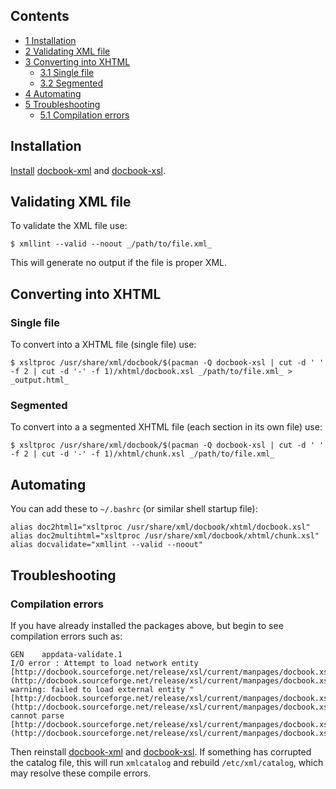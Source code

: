 ## Contents

*   [1 Installation](#Installation)
*   [2 Validating XML file](#Validating_XML_file)
*   [3 Converting into XHTML](#Converting_into_XHTML)
    *   [3.1 Single file](#Single_file)
    *   [3.2 Segmented](#Segmented)
*   [4 Automating](#Automating)
*   [5 Troubleshooting](#Troubleshooting)
    *   [5.1 Compilation errors](#Compilation_errors)

## Installation

[Install](/index.php/Install "Install") [docbook-xml](https://www.archlinux.org/packages/?name=docbook-xml) and [docbook-xsl](https://www.archlinux.org/packages/?name=docbook-xsl).

## Validating XML file

To validate the XML file use:

```
$ xmllint --valid --noout _/path/to/file.xml_

```

This will generate no output if the file is proper XML.

## Converting into XHTML

### Single file

To convert into a XHTML file (single file) use:

```
$ xsltproc /usr/share/xml/docbook/$(pacman -Q docbook-xsl | cut -d ' ' -f 2 | cut -d '-' -f 1)/xhtml/docbook.xsl _/path/to/file.xml_ > _output.html_

```

### Segmented

To convert into a a segmented XHTML file (each section in its own file) use:

```
$ xsltproc /usr/share/xml/docbook/$(pacman -Q docbook-xsl | cut -d ' ' -f 2 | cut -d '-' -f 1)/xhtml/chunk.xsl _/path/to/file.xml_

```

## Automating

You can add these to `~/.bashrc` (or similar shell startup file):

```
alias doc2html1="xsltproc /usr/share/xml/docbook/xhtml/docbook.xsl"
alias doc2multihtml="xsltproc /usr/share/xml/docbook/xhtml/chunk.xsl"
alias docvalidate="xmllint --valid --noout"
```

## Troubleshooting

### Compilation errors

If you have already installed the packages above, but begin to see compilation errors such as:

```
GEN    appdata-validate.1
I/O error : Attempt to load network entity [http://docbook.sourceforge.net/release/xsl/current/manpages/docbook.xsl](http://docbook.sourceforge.net/release/xsl/current/manpages/docbook.xsl)
warning: failed to load external entity "[http://docbook.sourceforge.net/release/xsl/current/manpages/docbook.xsl](http://docbook.sourceforge.net/release/xsl/current/manpages/docbook.xsl)"
cannot parse [http://docbook.sourceforge.net/release/xsl/current/manpages/docbook.xsl](http://docbook.sourceforge.net/release/xsl/current/manpages/docbook.xsl)

```

Then reinstall [docbook-xml](https://www.archlinux.org/packages/?name=docbook-xml) and [docbook-xsl](https://www.archlinux.org/packages/?name=docbook-xsl). If something has corrupted the catalog file, this will run `xmlcatalog` and rebuild `/etc/xml/catalog`, which may resolve these compile errors.